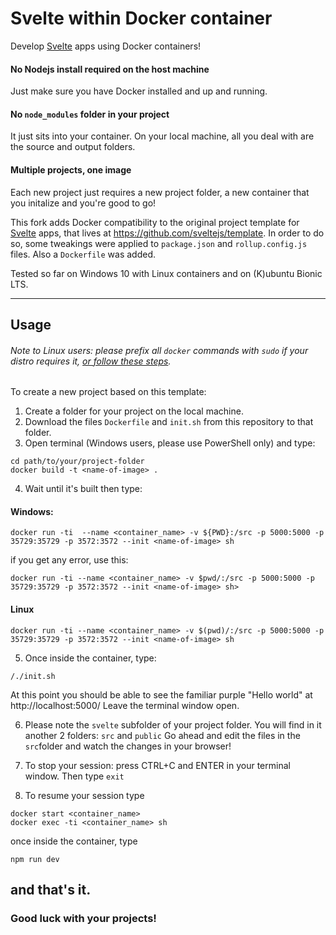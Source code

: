 # Svelte within Docker container
Develop [Svelte](https://svelte.dev) apps using Docker containers!

#### No Nodejs install required on the host machine
Just make sure you have Docker installed and up and running.
#### No `node_modules` folder in your project
It just sits into your container. On your local machine, all you deal with are the source and output folders.
#### Multiple projects, one image
Each new project just requires a new project folder, a new container that you initalize and you're good to go!

This fork adds Docker compatibility to the original project template for [Svelte](https://svelte.dev) apps, that lives at https://github.com/sveltejs/template.
In order to do so, some tweakings were applied to `package.json` and `rollup.config.js` files. Also a `Dockerfile` was added.

Tested so far on Windows 10 with Linux containers and on (K)ubuntu Bionic LTS.

---
## Usage
###### Note to Linux users: please prefix all `docker` commands with `sudo` if your distro requires it, [or follow these steps](https://docs.docker.com/install/linux/linux-postinstall/).

To create a new project based on this template:
1. Create a folder for your project on the local machine.
2. Download the files `Dockerfile` and `init.sh` from this repository to that folder. 
3. Open terminal (Windows users, please use PowerShell only) and type:
```
cd path/to/your/project-folder
docker build -t <name-of-image> .
```
4. Wait until it's built then type:
#### Windows:
```
docker run -ti  --name <container_name> -v ${PWD}:/src -p 5000:5000 -p 35729:35729 -p 3572:3572 --init <name-of-image> sh
```
if you get any error, use this:
```
docker run -ti --name <container_name> -v $pwd/:/src -p 5000:5000 -p 35729:35729 -p 3572:3572 --init <name-of-image> sh>
```
#### Linux
```
docker run -ti --name <container_name> -v $(pwd)/:/src -p 5000:5000 -p 35729:35729 -p 3572:3572 --init <name-of-image> sh
```
5. Once inside the container, type:
```
/./init.sh
```
At this point you should be able to see the familiar purple "Hello world" at http://localhost:5000/
Leave the terminal window open.

6. Please note the `svelte` subfolder of your project folder. You will find in it another 2 folders: `src` and `public`
Go ahead and edit the files in the `src`folder and watch the changes in your browser!

7. To stop your session: press CTRL+C and ENTER in your terminal window. Then type `exit`

8. To resume your session type
```
docker start <container_name>
docker exec -ti <container_name> sh
```
once inside the container, type
```
npm run dev
``` 
and that's it.
---
### Good luck with your projects!
